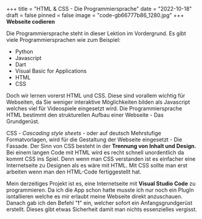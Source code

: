 +++
title = "HTML & CSS - Die Programmiersprache"
date = "2022-10-18"
draft = false
pinned = false
image = "code-gb66777b86_1280.jpg"
+++
**W﻿ebseite codieren**

D﻿ie Programmiersprache steht in dieser Lektion im Vordergrund. Es gibt viele Programmiersprachen wie zum Beispiel:

* P﻿ython
* J﻿avascript
* D﻿art
* V﻿isual Basic for Applications
* H﻿TML
* C﻿SS

D﻿och wir lernen vorerst HTML und CSS. Diese sind vorallem wichtig für Webseiten, da Sie weniger interaktive Möglichkeiten bilden als Javascript welches viel für Videospiele eingesetzt wird. Die Programmiersprache HTML bestimmt den strukturellen Aufbau einer Webseite - Das Grundgerüst.

C﻿SS - *Cascading style sheets -* oder auf deutsch Mehrstufige Formatvorlagen, wird für die Gestaltung der Webseite eingesetzt - Die Fassade. Der Sinn von CSS besteht in der **Trennung von Inhalt und Design.** Bei einem langen Code mit HTML wird es recht schnell unordentlich da kommt CSS ins Spiel. Denn wenn man CSS verstanden ist es einfacher eine Internetseite zu Designen als es wäre mit HTML. Mit CSS sollte man erst arbeiten wenn man den HTML-Code fertiggestellt hat.

M﻿ein derzeitiges Projekt ist es, eine Internetseite mit **Visual Studio Code** zu programmieren. Da ich die App schon hatte musste ich nur noch ein PlugIn isntallieren welche es mir erlaubt meine Webseite direkt anzuschauen. Danach gab ich den Befehl "**!**" ein, welcher sofort ein Anfangsgrundgerüst erstellt. Dieses gibt etwas Sicherheit damit man nichts essenzielles vergisst.